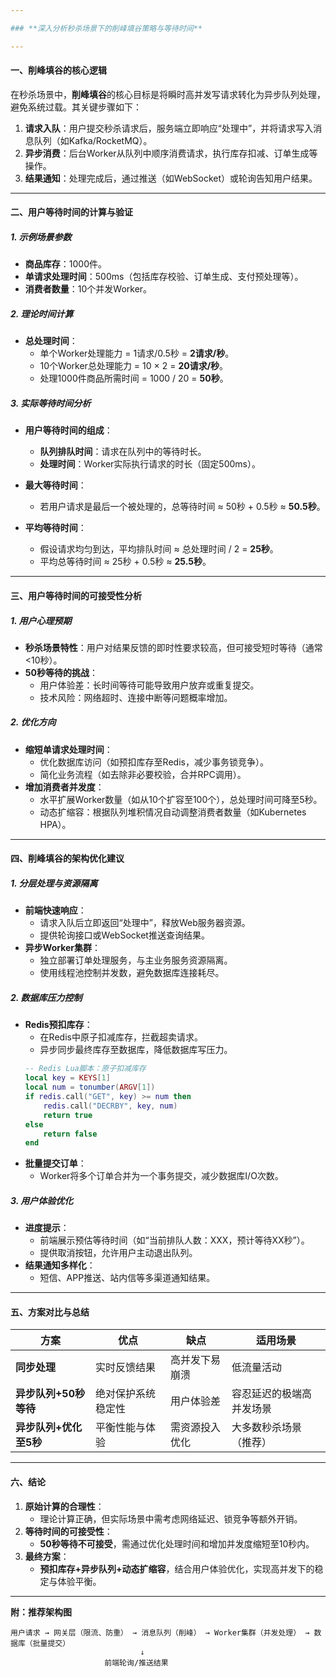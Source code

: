 ```yaml
---

### **深入分析秒杀场景下的削峰填谷策略与等待时间**

---
```


#### **一、削峰填谷的核心逻辑**
在秒杀场景中，**削峰填谷**的核心目标是将瞬时高并发写请求转化为异步队列处理，避免系统过载。其关键步骤如下：  
1. **请求入队**：用户提交秒杀请求后，服务端立即响应“处理中”，并将请求写入消息队列（如Kafka/RocketMQ）。  
2. **异步消费**：后台Worker从队列中顺序消费请求，执行库存扣减、订单生成等操作。  
3. **结果通知**：处理完成后，通过推送（如WebSocket）或轮询告知用户结果。  

---

#### **二、用户等待时间的计算与验证**
##### **1. 示例场景参数**  
- **商品库存**：1000件。  
- **单请求处理时间**：500ms（包括库存校验、订单生成、支付预处理等）。  
- **消费者数量**：10个并发Worker。  

##### **2. 理论时间计算**  
- **总处理时间**：  
  - 单个Worker处理能力 = 1请求/0.5秒 = **2请求/秒**。  
  - 10个Worker总处理能力 = 10 × 2 = **20请求/秒**。  
  - 处理1000件商品所需时间 = 1000 / 20 = **50秒**。  

##### **3. 实际等待时间分析**  
- **用户等待时间的组成**：  
  - **队列排队时间**：请求在队列中的等待时长。  
  - **处理时间**：Worker实际执行请求的时长（固定500ms）。  

- **最大等待时间**：  
  - 若用户请求是最后一个被处理的，总等待时间 ≈ 50秒 + 0.5秒 ≈ **50.5秒**。  

- **平均等待时间**：  
  - 假设请求均匀到达，平均排队时间 ≈ 总处理时间 / 2 = **25秒**。  
  - 平均总等待时间 ≈ 25秒 + 0.5秒 ≈ **25.5秒**。  

---

#### **三、用户等待时间的可接受性分析**
##### **1. 用户心理预期**  
- **秒杀场景特性**：用户对结果反馈的即时性要求较高，但可接受短时等待（通常<10秒）。  
- **50秒等待的挑战**：  
  - 用户体验差：长时间等待可能导致用户放弃或重复提交。  
  - 技术风险：网络超时、连接中断等问题概率增加。  

##### **2. 优化方向**  
- **缩短单请求处理时间**：  
  - 优化数据库访问（如预扣库存至Redis，减少事务锁竞争）。  
  - 简化业务流程（如去除非必要校验，合并RPC调用）。  
- **增加消费者并发度**：  
  - 水平扩展Worker数量（如从10个扩容至100个），总处理时间可降至5秒。  
  - 动态扩缩容：根据队列堆积情况自动调整消费者数量（如Kubernetes HPA）。  

---

#### **四、削峰填谷的架构优化建议**
##### **1. 分层处理与资源隔离**  
- **前端快速响应**：  
  - 请求入队后立即返回“处理中”，释放Web服务器资源。  
  - 提供轮询接口或WebSocket推送查询结果。  
- **异步Worker集群**：  
  - 独立部署订单处理服务，与主业务服务资源隔离。  
  - 使用线程池控制并发数，避免数据库连接耗尽。  

##### **2. 数据库压力控制**  
- **Redis预扣库存**：  
  - 在Redis中原子扣减库存，拦截超卖请求。  
  - 异步同步最终库存至数据库，降低数据库写压力。  
  ```lua
  -- Redis Lua脚本：原子扣减库存
  local key = KEYS[1]
  local num = tonumber(ARGV[1])
  if redis.call("GET", key) >= num then
      redis.call("DECRBY", key, num)
      return true
  else
      return false
  end
  ```  
- **批量提交订单**：  
  - Worker将多个订单合并为一个事务提交，减少数据库I/O次数。  

##### **3. 用户体验优化**  
- **进度提示**：  
  - 前端展示预估等待时间（如“当前排队人数：XXX，预计等待XX秒”）。  
  - 提供取消按钮，允许用户主动退出队列。  
- **结果通知多样化**：  
  - 短信、APP推送、站内信等多渠道通知结果。  

---

#### **五、方案对比与总结**  
| **方案**                | **优点**                     | **缺点**                     | **适用场景**               |  
|-------------------------|------------------------------|------------------------------|----------------------------|  
| **同步处理**            | 实时反馈结果                  | 高并发下易崩溃               | 低流量活动                 |  
| **异步队列+50秒等待**   | 绝对保护系统稳定性            | 用户体验差                   | 容忍延迟的极端高并发场景   |  
| **异步队列+优化至5秒**  | 平衡性能与体验                | 需资源投入优化               | 大多数秒杀场景（推荐）     |  

---

#### **六、结论**  
1. **原始计算的合理性**：  
   - 理论计算正确，但实际场景中需考虑网络延迟、锁竞争等额外开销。  
2. **等待时间的可接受性**：  
   - **50秒等待不可接受**，需通过优化处理时间和增加并发度缩短至10秒内。  
3. **最终方案**：  
   - **预扣库存+异步队列+动态扩缩容**，结合用户体验优化，实现高并发下的稳定与体验平衡。  

--- 

**附：推荐架构图**  
```plaintext
用户请求 → 网关层（限流、防重） → 消息队列（削峰） → Worker集群（并发处理） → 数据库（批量提交）  
                             ↓  
                     前端轮询/推送结果  
```

